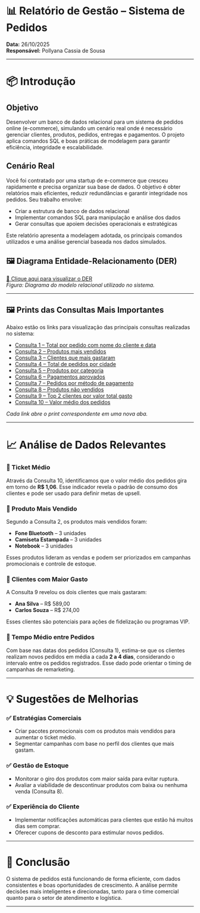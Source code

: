 # 📊 Relatório de Gestão – Sistema de Pedidos

**Data:** 26/10/2025  
**Responsável:** Pollyana Cassia de Sousa 

---
# 📦 Introdução

## Objetivo

Desenvolver um banco de dados relacional para um sistema de pedidos online (e-commerce), simulando um cenário real onde é necessário gerenciar clientes, produtos, pedidos, entregas e pagamentos. O projeto aplica comandos SQL e boas práticas de modelagem para garantir eficiência, integridade e escalabilidade.

## Cenário Real

Você foi contratado por uma startup de e-commerce que cresceu rapidamente e precisa organizar sua base de dados. O objetivo é obter relatórios mais eficientes, reduzir redundâncias e garantir integridade nos pedidos. Seu trabalho envolve:

- Criar a estrutura de banco de dados relacional
- Implementar comandos SQL para manipulação e análise dos dados
- Gerar consultas que apoiem decisões operacionais e estratégicas

Este relatório apresenta a modelagem adotada, os principais comandos utilizados e uma análise gerencial baseada nos dados simulados.


## 🖼️ Diagrama Entidade-Relacionamento (DER)

[🔗 Clique aqui para visualizar o DER](img/der.png)  
*Figura: Diagrama do modelo relacional utilizado no sistema.*

---

## 🖼️ Prints das Consultas Mais Importantes

Abaixo estão os links para visualização das principais consultas realizadas no sistema:

- [Consulta 1 – Total por pedido com nome do cliente e data](img/consulta1.png)
- [Consulta 2 – Produtos mais vendidos](img/consulta2.png)
- [Consulta 3 – Clientes que mais gastaram](img/consulta3.png)
- [Consulta 4 – Total de pedidos por cidade](img/consulta4.png)
- [Consulta 5 – Produtos por categoria](img/consulta5.png)
- [Consulta 6 – Pagamentos aprovados](img/consulta6.png)
- [Consulta 7 – Pedidos por método de pagamento](img/consulta7.png)
- [Consulta 8 – Produtos não vendidos](img/consulta8.png)
- [Consulta 9 – Top 2 clientes por valor total gasto](img/consulta9.png)
- [Consulta 10 – Valor médio dos pedidos](img/consulta10.png)

*Cada link abre o print correspondente em uma nova aba.*

---

# 📈 Análise de Dados Relevantes

### 🔹 Ticket Médio
Através da Consulta 10, identificamos que o valor médio dos pedidos gira em torno de **R$ 1,06**. Esse indicador revela o padrão de consumo dos clientes e pode ser usado para definir metas de upsell.

### 🔹 Produto Mais Vendido
Segundo a Consulta 2, os produtos mais vendidos foram:

- **Fone Bluetooth** – 3 unidades  
- **Camiseta Estampada** – 3 unidades  
- **Notebook** – 3 unidades

Esses produtos lideram as vendas e podem ser priorizados em campanhas promocionais e controle de estoque.

### 🔹 Clientes com Maior Gasto
A Consulta 9 revelou os dois clientes que mais gastaram:

- **Ana Silva** – R$ 589,00  
- **Carlos Souza** – R$ 274,00

Esses clientes são potenciais para ações de fidelização ou programas VIP.

### 🔹 Tempo Médio entre Pedidos
Com base nas datas dos pedidos (Consulta 1), estima-se que os clientes realizam novos pedidos em média a cada **2 a 4 dias**, considerando o intervalo entre os pedidos registrados. Esse dado pode orientar o timing de campanhas de remarketing.

---

# 💡 Sugestões de Melhorias

### ✅ Estratégias Comerciais
- Criar pacotes promocionais com os produtos mais vendidos para aumentar o ticket médio.
- Segmentar campanhas com base no perfil dos clientes que mais gastam.

### ✅ Gestão de Estoque
- Monitorar o giro dos produtos com maior saída para evitar ruptura.
- Avaliar a viabilidade de descontinuar produtos com baixa ou nenhuma venda (Consulta 8).

### ✅ Experiência do Cliente
- Implementar notificações automáticas para clientes que estão há muitos dias sem comprar.
- Oferecer cupons de desconto para estimular novos pedidos.

---

# 📌 Conclusão

O sistema de pedidos está funcionando de forma eficiente, com dados consistentes e boas oportunidades de crescimento. A análise permite decisões mais inteligentes e direcionadas, tanto para o time comercial quanto para o setor de atendimento e logística.

---